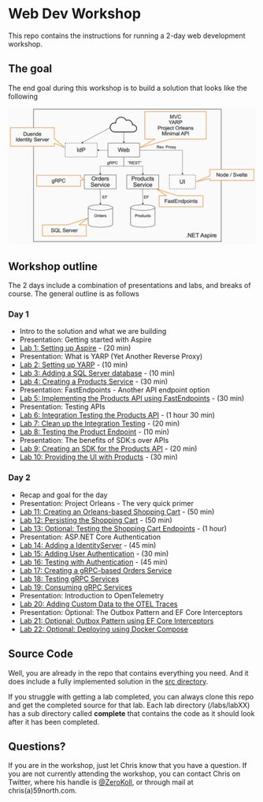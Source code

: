 # Web Dev Workshop

This repo contains the instructions for running a 2-day web development workshop.

## The goal

The end goal during this workshop is to build a solution that looks like the following

![Architecture Overview](resources/architecture-overview.png)

## Workshop outline

The 2 days include a combination of presentations and labs, and breaks of course. The general outline is as follows

### Day 1

- Intro to the solution and what we are building
- Presentation: Getting started with Aspire
- [Lab 1: Setting up Aspire](./labs/lab1/lab1.md) - (20 min)
- Presentation: What is YARP (Yet Another Reverse Proxy)
- [Lab 2: Setting up YARP](./labs/lab2/lab2.md) - (10 min)
- [Lab 3: Adding a SQL Server database](./labs/lab3/lab3.md) - (10 min)
- [Lab 4: Creating a Products Service](./labs/lab4/lab4.md) - (30 min)
- Presentation: FastEndpoints - Another API endpoint option
- [Lab 5: Implementing the Products API using FastEndpoints](./labs/lab5/lab5.md) - (30 min)
- Presentation: Testing APIs
- [Lab 6: Integration Testing the Products API](./labs/lab6/lab6.md) - (1 hour 30 min)
- [Lab 7: Clean up the Integration Testing](./labs/lab7/lab7.md) - (20 min)
- [Lab 8: Testing the Product Endpoint](./labs/lab8/lab8.md) - (10 min)
- Presentation: The benefits of SDK:s over APIs
- [Lab 9: Creating an SDK for the Products API](./labs/lab9/lab9.md) - (20 min)
- [Lab 10: Providing the UI with Products](./labs/lab10/lab10.md) - (30 min)

### Day 2
- Recap and goal for the day
- Presentation: Project Orleans - The very quick primer
- [Lab 11: Creating an Orleans-based Shopping Cart](./labs/lab11/lab11.md) - (50 min)
- [Lab 12: Persisting the Shopping Cart](./labs/lab12/lab12.md) - (50 min)
- [Lab 13: Optional: Testing the Shopping Cart Endpoints](./labs/lab13/lab13.md) - (1 hour)
- Presentation: ASP.NET Core Authentication
- [Lab 14: Adding a IdentityServer](./labs/lab14/lab14.md) - (45 min)
- [Lab 15: Adding User Authentication](./labs/lab15/lab15.md) - (30 min)
- [Lab 16: Testing with Authentication](./labs/lab16/lab16.md) - (45 min)
- [Lab 17: Creating a gRPC-based Orders Service](./labs/lab17/lab17.md)
- [Lab 18: Testing gRPC Services](./labs/lab18/lab18.md)
- [Lab 19: Consuming gRPC Services](./labs/lab19/lab19.md)
- Presentation: Introduction to OpenTelemetry
- [Lab 20: Adding Custom Data to the OTEL Traces](./labs/lab20/lab20.md)
- Presentation: Optional: The Outbox Pattern and EF Core Interceptors
- [Lab 21: Optional: Outbox Pattern using EF Core Interceptors](./labs/lab21/lab21.md)
- [Lab 22: Optional: Deploying using Docker Compose](./labs/lab21/lab21.md)

## Source Code

Well, you are already in the repo that contains everything you need. And it does include a fully implemented solution in the [src directory](./src). 

If you struggle with getting a lab completed, you can always clone this repo and get the completed source for that lab. Each lab directory (/labs/labXX) has a sub directory called __complete__ that contains the code as it should look after it has been completed.

## Questions?

If you are in the workshop, just let Chris know that you have a question. If you are not currently attending the workshop, you can contact Chris on Twitter, where his handle is [@ZeroKoll](https://twitter.com/ZeroKoll), or through mail at chris(a)59north.com.